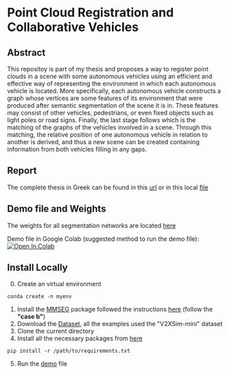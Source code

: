 # Point Cloud Registration and Collaborative Vehicles
 
## Abstract 
This repositoy is part of my thesis and proposes a way to register point clouds in a scene with some autonomous vehicles using an efficient and effective way of representing the environment in which each autonomous vehicle is located. More specifically, each autonomous vehicle constructs a graph whose vertices are some features of its environment that were produced after semantic segmentation of the scene it is in. These features may consist of other vehicles, pedestrians, or even fixed objects such as light poles or road signs. Finally, the last stage follows which is the matching of the graphs of the vehicles involved in a scene. Through this matching, the relative position of one autonomous vehicle in relation to another is derived, and thus a new scene can be created containing information from both vehicles filling in any gaps.

## Report
The complete thesis in Greek can be found in this [url](https://hdl.handle.net/10889/26837) or in this local [file](./docs/Thesis.pdf)

## Demo file and Weights
The weights for all segmentation networks are located [here](https://drive.google.com/drive/folders/1WgPgGwLYAaqxpuND6rLDiOaC0ZuKREts?usp=drive_link)

Demo file in Google Colab (suggested method to run the demo file): 
[![Open In Colab](https://colab.research.google.com/assets/colab-badge.svg)](https://colab.research.google.com/drive/17Sk9uEQcouigFRKC9RYAlrL7oETHiOG6?usp=drive_link)

## Install Locally
0. Create an virtual environment
```console
conda create -n myenv 
```
1. Install the [MMSEG](https://github.com/open-mmlab/mmsegmentation) package followed the instructions [here](https://mmsegmentation.readthedocs.io/en/latest/get_started.html) (follow the **"case b"**)
2. Download the [Dataset](https://ai4ce.github.io/V2X-Sim/), all the examples used the "V2XSim-mini" dataset
3. Clone the current directory
4. Install all the necessary packages from 
[here](./requirements.txt)
```console
pip install -r /path/to/requirements.txt
```
5. Run the [demo](./demo.ipynb) file
